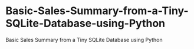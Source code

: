 # Basic-Sales-Summary-from-a-Tiny-SQLite-Database-using-Python
Basic Sales Summary from a Tiny SQLite Database using Python
